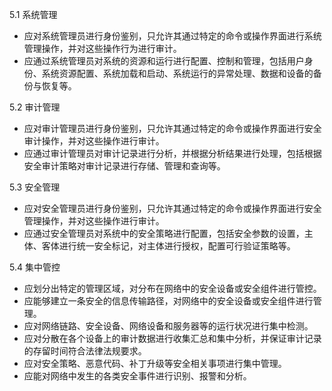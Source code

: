 5.1 系统管理
- 应对系统管理员进行身份鉴别，只允许其通过特定的命令或操作界面进行系统管理操作，并对这些操作行为进行审计。
- 应通过系统管理员对系统的资源和运行进行配置、控制和管理，包括用户身份、系统资源配置、系统加载和启动、系统运行的异常处理、数据和设备的备份与恢复等。

5.2 审计管理
- 应对审计管理员进行身份鉴别，只允许其通过特定的命令或操作界面进行安全审计操作，并对这些操作进行审计。
- 应通过审计管理员对审计记录进行分析，并根据分析结果进行处理，包括根据安全审计策略对审计记录进行存储、管理和查询等。

5.3 安全管理
- 应对安全管理员进行身份鉴别，只允许其通过特定的命令或操作界面进行安全管理操作，并对这些操作进行审计。
- 应通过安全管理员对系统中的安全策略进行配置，包括安全参数的设置，主体、客体进行统一安全标记，对主体进行授权，配置可行验证策略等。

5.4 集中管控
- 应划分出特定的管理区域，对分布在网络中的安全设备或安全组件进行管控。
- 应能够建立一条安全的信息传输路径，对网络中的安全设备或安全组件进行管理。
- 应对网络链路、安全设备、网络设备和服务器等的运行状况进行集中检测。
- 应对分散在各个设备上的审计数据进行收集汇总和集中分析，并保证审计记录的存留时间符合法律法规要求。
- 应对安全策略、恶意代码、补丁升级等安全相关事项进行集中管理。
- 应能对网络中发生的各类安全事件进行识别、报警和分析。